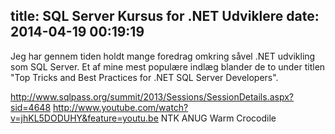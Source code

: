 title: SQL Server Kursus for .NET Udviklere
date: 2014-04-19 00:19:19
---
Jeg har gennem tiden holdt mange foredrag omkring såvel .NET udvikling som SQL Server. Et af mine mest populære indlæg blander de to under titlen "Top Tricks and Best Practices for .NET SQL Server Developers".



http://www.sqlpass.org/summit/2013/Sessions/SessionDetails.aspx?sid=4648
http://www.youtube.com/watch?v=jhKL5DODUHY&feature=youtu.be
NTK
ANUG
Warm Crocodile